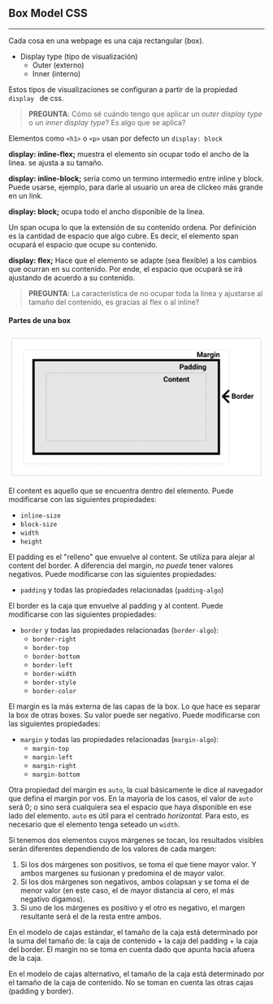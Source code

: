 ## Box Model CSS
------------------------------------------------

Cada cosa en una webpage es una caja rectangular (box).

* Display type (tipo de visualización)
    * Outer (externo)
    * Inner (interno)

Estos tipos de visualizaciones se configuran a partir de la propiedad `display ` de css.

>**PREGUNTA**: Cómo sé cuándo tengo que aplicar un *outer display type* o un *inner display type*? Es algo que se aplica?

Elementos como `<h1>` o `<p>` usan por defecto un  `display: block`

**display: inline-flex;**
muestra el elemento sin ocupar todo el ancho de la linea. se ajusta a su tamaño.

**display: inline-block;**
sería como un termino intermedio entre inline y block. Puede usarse, ejemplo, para darle al usuario un area de clickeo más grande en un link.

**display: block;**
ocupa todo el ancho disponible de la linea.

Un span ocupa lo que la extensión de su contenido ordena. Por definición es la cantidad de espacio que algo cubre. Es decir, el elemento span ocupará el espacio que ocupe su contenido.

**display: flex;** 
Hace que el elemento se adapte (sea flexible) a los cambios que ocurran en su contenido. Por ende, el espacio que ocupará se irá ajustando de acuerdo a su contenido. 

>**PREGUNTA**: La característica de no ocupar toda la linea y ajustarse al tamaño del contenido, es gracias al flex o al inline?


#### Partes de una box
![Box Model CSS](../images/box-model-css.png)

El content es aquello que se encuentra dentro del elemento. Puede modificarse con las siguientes propiedades:
* `inline-size`
* `block-size`
* `width`
* `height`

El padding es el "relleno" que envuelve al content. Se utiliza para alejar al content del border. A diferencia del margin, *no puede* tener valores negativos. Puede modificarse con las siguientes propiedades:
* `padding` y todas las propiedades relacionadas (`padding-algo`)

El border es la caja que envuelve al padding y al content.  Puede modificarse con las siguientes propiedades:
* `border` y todas las propiedades relacionadas (`border-algo`):
    * `border-right`
    * `border-top`
    * `border-bottom`
    * `border-left`
    * `border-width`
    * `border-style`
    * `border-color`


El margin es la más externa de las capas de la box. Lo que hace es separar la box de otras boxes. Su valor puede ser negativo. Puede modificarse con las siguientes propiedades:
* `margin` y todas las propiedades relacionadas (`margin-algo`):
    * `margin-top`
    * `margin-left`
    * `margin-right`
    * `margin-bottom`

Otra propiedad del margin es `auto`, la cual básicamente le dice al navegador que defina el margin por vos. En la mayoría de los casos, el valor de `auto` será 0; o sino será cualquiera sea el espacio que haya disponible en ese lado del elemento.
`auto` es útil para el centrado *horizontal*. Para esto, es necesario que el elemento tenga seteado un `width`.   

Si tenemos dos elementos cuyos márgenes se tocan, los resultados visibles serán diferentes dependiendo de los valores de cada margen:

1. Si los dos márgenes son positivos, se toma el que tiene mayor valor. Y ambos margenes su fusionan y predomina el de mayor valor.
2. Si los dos márgenes son negativos, ambos colapsan y se toma el de menor valor (en este caso, el de mayor distancia al cero, el más negativo digamos).
3. Si uno de los márgenes es positivo y el otro es negativo, el margen resultante será el de la resta entre ambos.

En el modelo de cajas estándar, el tamaño de la caja está determinado por la suma del tamaño de: la caja de contenido + la caja del padding + la caja del border. 
El margin no se toma en cuenta dado que apunta hacia afuera de la caja.

En el modelo de cajas alternativo, el tamaño de la caja está determinado por el tamaño de la caja de contenido. No se toman en cuenta las otras cajas (padding y border).


















